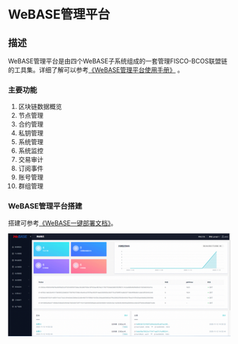 # WeBASE管理平台

## 描述
WeBASE管理平台是由四个WeBASE子系统组成的一套管理FISCO-BCOS联盟链的工具集。详细了解可以参考[《WeBASE管理平台使用手册》](https://webasedoc.readthedocs.io/zh_CN/latest/) 。

### 主要功能

1. 区块链数据概览
2. 节点管理
3. 合约管理
4. 私钥管理
5. 系统管理
6. 系统监控
7. 交易审计
8. 订阅事件
9. 账号管理
10. 群组管理

### WeBASE管理平台搭建
搭建可参考[《WeBASE一键部署文档》](https://webasedoc.readthedocs.io/zh_CN/latest/docs/WeBASE/install.html)。

![](../../images/webase/webase-web.png)
